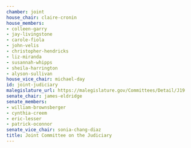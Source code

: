 ```yaml
---
chamber: joint
house_chair: claire-cronin
house_members:
- colleen-garry
- jay-livingstone
- carole-fiola
- john-velis
- christopher-hendricks
- liz-miranda
- susannah-whipps
- sheila-harrington
- alyson-sullivan
house_vice_chair: michael-day
id: joint-judiciary
malegislature_url: https://malegislature.gov/Committees/Detail/J19
senate_chair: james-eldridge
senate_members:
- william-brownsberger
- cynthia-creem
- eric-lesser
- patrick-oconnor
senate_vice_chair: sonia-chang-diaz
title: Joint Committee on the Judiciary
---
```

